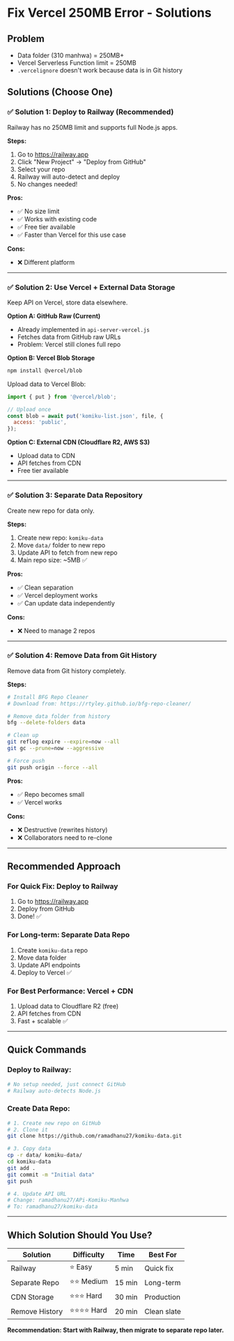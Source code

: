 # Fix Vercel 250MB Error - Solutions

## Problem
- Data folder (310 manhwa) = 250MB+
- Vercel Serverless Function limit = 250MB
- `.vercelignore` doesn't work because data is in Git history

## Solutions (Choose One)

### ✅ Solution 1: Deploy to Railway (Recommended)
Railway has no 250MB limit and supports full Node.js apps.

**Steps:**
1. Go to https://railway.app
2. Click "New Project" → "Deploy from GitHub"
3. Select your repo
4. Railway will auto-detect and deploy
5. No changes needed!

**Pros:**
- ✅ No size limit
- ✅ Works with existing code
- ✅ Free tier available
- ✅ Faster than Vercel for this use case

**Cons:**
- ❌ Different platform

---

### ✅ Solution 2: Use Vercel + External Data Storage

Keep API on Vercel, store data elsewhere.

**Option A: GitHub Raw (Current)**
- Already implemented in `api-server-vercel.js`
- Fetches data from GitHub raw URLs
- Problem: Vercel still clones full repo

**Option B: Vercel Blob Storage**
```bash
npm install @vercel/blob
```

Upload data to Vercel Blob:
```javascript
import { put } from '@vercel/blob';

// Upload once
const blob = await put('komiku-list.json', file, {
  access: 'public',
});
```

**Option C: External CDN (Cloudflare R2, AWS S3)**
- Upload data to CDN
- API fetches from CDN
- Free tier available

---

### ✅ Solution 3: Separate Data Repository

Create new repo for data only.

**Steps:**
1. Create new repo: `komiku-data`
2. Move `data/` folder to new repo
3. Update API to fetch from new repo
4. Main repo size: ~5MB ✅

**Pros:**
- ✅ Clean separation
- ✅ Vercel deployment works
- ✅ Can update data independently

**Cons:**
- ❌ Need to manage 2 repos

---

### ✅ Solution 4: Remove Data from Git History

Remove data from Git history completely.

**Steps:**
```bash
# Install BFG Repo Cleaner
# Download from: https://rtyley.github.io/bfg-repo-cleaner/

# Remove data folder from history
bfg --delete-folders data

# Clean up
git reflog expire --expire=now --all
git gc --prune=now --aggressive

# Force push
git push origin --force --all
```

**Pros:**
- ✅ Repo becomes small
- ✅ Vercel works

**Cons:**
- ❌ Destructive (rewrites history)
- ❌ Collaborators need to re-clone

---

## Recommended Approach

### For Quick Fix: Deploy to Railway
1. Go to https://railway.app
2. Deploy from GitHub
3. Done! ✅

### For Long-term: Separate Data Repo
1. Create `komiku-data` repo
2. Move data folder
3. Update API endpoints
4. Deploy to Vercel ✅

### For Best Performance: Vercel + CDN
1. Upload data to Cloudflare R2 (free)
2. API fetches from CDN
3. Fast + scalable ✅

---

## Quick Commands

### Deploy to Railway:
```bash
# No setup needed, just connect GitHub
# Railway auto-detects Node.js
```

### Create Data Repo:
```bash
# 1. Create new repo on GitHub
# 2. Clone it
git clone https://github.com/ramadhanu27/komiku-data.git

# 3. Copy data
cp -r data/ komiku-data/
cd komiku-data
git add .
git commit -m "Initial data"
git push

# 4. Update API URL
# Change: ramadhanu27/APi-Komiku-Manhwa
# To: ramadhanu27/komiku-data
```

---

## Which Solution Should You Use?

| Solution | Difficulty | Time | Best For |
|----------|-----------|------|----------|
| Railway | ⭐ Easy | 5 min | Quick fix |
| Separate Repo | ⭐⭐ Medium | 15 min | Long-term |
| CDN Storage | ⭐⭐⭐ Hard | 30 min | Production |
| Remove History | ⭐⭐⭐⭐ Hard | 20 min | Clean slate |

**Recommendation: Start with Railway, then migrate to separate repo later.**
